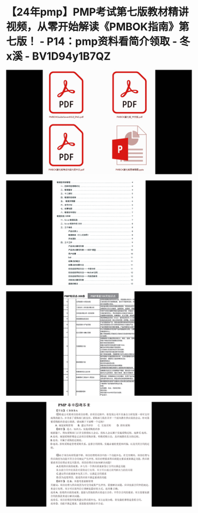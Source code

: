 # 【24年pmp】PMP考试第七版教材精讲视频，从零开始解读《PMBOK指南》第七版！ - P14：pmp资料看简介领取 - 冬x溪 - BV1D94y1B7QZ

![](img/2a13e6cfa990b087c677bb92d594914e_0.png)

![](img/2a13e6cfa990b087c677bb92d594914e_1.png)

![](img/2a13e6cfa990b087c677bb92d594914e_2.png)

![](img/2a13e6cfa990b087c677bb92d594914e_3.png)